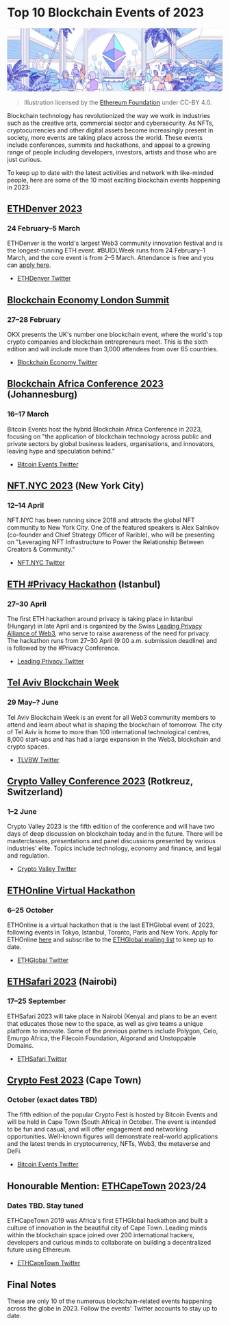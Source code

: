 # Top 10 Blockchain Events of 2023

<!-- Proposed meta description -->
<!-- A list of 10 of the most anticipated blockchain, NFT and cryptocurrency conferences, summits and hackathons happening in 2023. -->

![An illustration of the Ethereum ecosystem](./assets/ethereum-ecosystem.png)
> Illustration licensed by the [Ethereum Foundation](https://ethereum.org/en/) under CC-BY 4.0.

Blockchain technology has revolutionized the way we work in industries such as the creative arts, commercial sector and cybersecurity.
As NFTs, cryptocurrencies and other digital assets become increasingly present in society, more events are taking place across the world.
These events include conferences, summits and hackathons, and appeal to a growing range of people including developers, investors, artists and those who are just curious.

To keep up to date with the latest activities and network with like-minded people, here are some of the 10 most exciting blockchain events happening in 2023:

## [ETHDenver 2023](https://www.ethdenver.com/)

### 24 February–⁠5 March

ETHDenver is the world's largest Web3 community innovation festival and is the longest-running ETH event.
\#BUIDLWeek runs from 24 February–1 March, and the core event is from 2–5 March.
Attendance is free and you can [apply here](https://www.ethdenver.com/apply).

- [ETHDenver Twitter](https://twitter.com/EthereumDenver)

## [Blockchain Economy London Summit](https://blockchaineconomy.london/)

### 27–⁠28 February

OKX presents the UK's number one blockchain event, where the world's top crypto companies and blockchain entrepreneurs meet.
This is the sixth edition and will include more than 3,000 attendees from over 65 countries.

- [Blockchain Economy Twitter](https://twitter.com/BEconomy_HQ)

## [Blockchain Africa Conference 2023](https://blockchainafrica.co/) (Johannesburg)

### 16–⁠17 March

Bitcoin Events host the hybrid Blockchain Africa Conference in 2023, focusing on "the application of blockchain technology across public and private sectors by global business leaders, organisations, and innovators, leaving hype and speculation behind."

- [Bitcoin Events Twitter](https://twitter.com/BlockchainZA)

## [NFT.NYC 2023](https://www.nft.nyc/) (New York City)

### 12–⁠14 April

NFT.NYC has been running since 2018 and attracts the global NFT community to New York City.
One of the featured speakers is Alex Salnikov (co-founder and Chief Strategy Officer of Rarible), who will be presenting on "Leveraging NFT Infrastructure to Power the Relationship Between Creators & Community."

- [NFT.NYC Twitter](https://twitter.com/NFT_NYC)

## [ETH #Privacy Hackathon](https://www.leadingprivacy.com/istanbul) (Istanbul)

### 27–⁠30 April

The first ETH hackathon around privacy is taking place in Istanbul (Hungary) in late April and is organized by the Swiss [Leading Privacy Alliance of Web3](https://www.leadingprivacy.com/), who serve to raise awareness of the need for privacy.
The hackathon runs from 27–30 April (9:00 a.m. submission deadline) and is followed by the \#Privacy Conference.

- [Leading Privacy Twitter](https://twitter.com/LeadingPrivacy)

## [Tel Aviv Blockchain Week](https://www.tlvbw.io/)

### 29 May–⁠? June

Tel Aviv Blockchain Week is an event for all Web3 community members to attend and learn about what is shaping the blockchain of tomorrow.
The city of Tel Aviv is home to more than 100 international technological centres, 8,000 start-ups and has had a large expansion in the Web3, blockchain and crypto spaces.

- [TLVBW Twitter](https://twitter.com/tlvbw)

## [Crypto Valley Conference 2023](https://www.cryptovalleyconference.com/) (Rotkreuz, Switzerland)

### 1–⁠2 June

Crypto Valley 2023 is the fifth edition of the conference and will have two days of deep discussion on blockchain today and in the future.
There will be masterclasses, presentations and panel discussions presented by various industries' elite.
Topics include technology, economy and finance, and legal and regulation.

- [Crypto Valley Twitter](https://twitter.com/thecryptovalley)

## [ETHOnline Virtual Hackathon](https://ethglobal.com/events/ethonline2023)

### 6–⁠25 October

ETHOnline is a virtual hackathon that is the last ETHGlobal event of 2023, following events in Tokyo, Istanbul, Toronto, Paris and New York.
Apply for ETHOnline [here](https://ethglobal.com/auth?use_redirect=events/ethonline2023/apply) and subscribe to the [ETHGlobal mailing list](https://airtable.com/shrZ89OEwQJRtXHPv) to keep up to date.

- [ETHGlobal Twitter](https://twitter.com/ethglobal)

## [ETHSafari 2023](https://ethsafari.xyz/) (Nairobi)

### 17–⁠25 September

ETHSafari 2023 will take place in Nairobi (Kenya) and plans to be an event that educates those new to the space, as well as give teams a unique platform to innovate.
Some of the previous partners include Polygon, Celo, Emurgo Africa, the Filecoin Foundation, Algorand and Unstoppable Domains.

- [ETHSafari Twitter](https://twitter.com/EthSafari)

## [Crypto Fest 2023](https://cryptofest.co.za/) (Cape Town)

### October (exact dates TBD)

The fifth edition of the popular Crypto Fest is hosted by Bitcoin Events and will be held in Cape Town (South Africa) in October.
The event is intended to be fun and casual, and will offer engagement and networking opportunities.
Well-known figures will demonstrate real-world applications and the latest trends in cryptocurrency, NFTs, Web3, the metaverse and DeFi.

- [Bitcoin Events Twitter](https://twitter.com/BlockchainZA)

## Honourable Mention: [ETHCapeTown](https://ethcapetown.com/) 2023/24

### Dates TBD. Stay tuned

ETHCapeTown 2019 was Africa's first ETHGlobal hackathon and built a culture of innovation in the beautiful city of Cape Town.
Leading minds within the blockchain space joined over 200 international hackers, developers and curious minds to collaborate on building a decentralized future using Ethereum.

- [ETHCapeTown Twitter](https://twitter.com/EthCapeTown)

## Final Notes

These are only 10 of the numerous blockchain-related events happening across the globe in 2023.
Follow the events' Twitter accounts to stay up to date.
